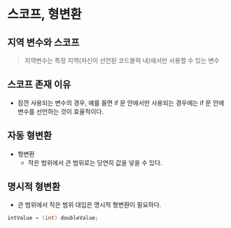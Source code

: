 # 스코프, 형변환

## 지역 변수와 스코프

> 지역변수는 특정 지역(자신이 선언된 코드블럭 내)에서만 사용할 수 있는 변수 

## 스코프 존재 이유

- 잠깐 사용되는 변수의 경우, 예를 들면 if 문 안에서만 사용되는 경우에는 if 문 안에 변수를 선언하는 것이 효율적이다.

## 자동 형변환

- 형변환
    - 작은 범위에서 큰 범위로는 당연히 값을 넣을 수 있다.

## 명시적 형변환

- 큰 범위에서 작은 범위 대입은 명시적 형변환이 필요하다.

```java
intValue = (int) doubleValue;
```